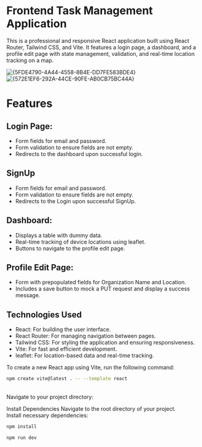 # Frontend Task Management Application
  This is a professional and responsive React application built using React Router, Tailwind CSS, and Vite. It features a login page, a dashboard, and a profile edit page with state management, validation, and real-time location tracking on a map.

![{5FDE4790-4A44-4558-8B4E-DD7FE583BDE4}](https://github.com/user-attachments/assets/ca35f478-efed-4c90-b0a0-647a50de25f7)
![{572E1EF6-292A-44CE-90FE-AB0CB75BC44A}](https://github.com/user-attachments/assets/ca01644b-8ee9-4ace-8217-2ab3adeb3781)



# Features
 ## Login Page:

- Form fields for email and password.
- Form validation to ensure fields are not empty.
- Redirects to the dashboard upon successful login.

## SignUp
- Form fields for email and password.
- Form validation to ensure fields are not empty.
- Redirects to the Login upon successful SignUp.
## Dashboard:

- Displays a table with dummy data.
- Real-time tracking of device locations using leaflet.
- Buttons to navigate to the profile edit page.

## Profile Edit Page:

- Form with prepopulated fields for Organization Name and Location.
- Includes a save button to mock a PUT request and display a success message.
  
## Technologies Used
- React: For building the user interface.
- React Router: For managing navigation between pages.
- Tailwind CSS: For styling the application and ensuring responsiveness.
- Vite: For fast and efficient development.
- leaflet: For location-based data and real-time tracking.   



To create a new React app using Vite, run the following command:

```bash
npm create vite@latest . -- --template react
```
<br>
Navigate to your project directory:

Install Dependencies
Navigate to the root directory of your project.<br>
Install necessary dependencies:
```bash
npm install
```


```bash
npm run dev 
```
